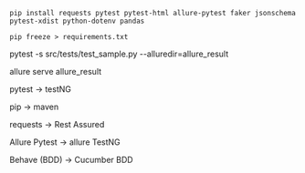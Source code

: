 ```
pip install requests pytest pytest-html allure-pytest faker jsonschema pytest-xdist python-dotenv pandas
```
`pip freeze > requirements.txt` 

pytest -s src/tests/test_sample.py --alluredir=allure_result

allure serve allure_result 



pytest -> testNG

pip -> maven

requests -> Rest Assured

Allure Pytest -> allure  TestNG

Behave (BDD) -> Cucumber BDD

